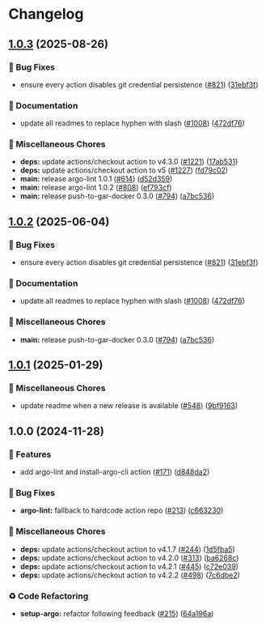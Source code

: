 # Changelog

## [1.0.3](https://github.com/dimitarvdimitrov/shared-workflows/compare/argo-lint/v1.0.2...argo-lint/v1.0.3) (2025-08-26)


### 🐛 Bug Fixes

* ensure every action disables git credential persistence ([#821](https://github.com/dimitarvdimitrov/shared-workflows/issues/821)) ([31ebf3f](https://github.com/dimitarvdimitrov/shared-workflows/commit/31ebf3f8e5d0f8709e6ec4ef73b39dd2bd08f959))


### 📝 Documentation

* update all readmes to replace hyphen with slash ([#1008](https://github.com/dimitarvdimitrov/shared-workflows/issues/1008)) ([472df76](https://github.com/dimitarvdimitrov/shared-workflows/commit/472df76fb1cbb92a17fb9e055bdf0d1399109ee3))


### 🔧 Miscellaneous Chores

* **deps:** update actions/checkout action to v4.3.0 ([#1221](https://github.com/dimitarvdimitrov/shared-workflows/issues/1221)) ([17ab531](https://github.com/dimitarvdimitrov/shared-workflows/commit/17ab531bf2c16c79af38988e7caf7a3d8a37634b))
* **deps:** update actions/checkout action to v5 ([#1227](https://github.com/dimitarvdimitrov/shared-workflows/issues/1227)) ([fd79c02](https://github.com/dimitarvdimitrov/shared-workflows/commit/fd79c02730e0629f728e2f5c3d614545269208a9))
* **main:** release argo-lint 1.0.1 ([#614](https://github.com/dimitarvdimitrov/shared-workflows/issues/614)) ([d52d359](https://github.com/dimitarvdimitrov/shared-workflows/commit/d52d3594c85a9d6873989b3f171d7bf76e771f8b))
* **main:** release argo-lint 1.0.2 ([#808](https://github.com/dimitarvdimitrov/shared-workflows/issues/808)) ([ef793cf](https://github.com/dimitarvdimitrov/shared-workflows/commit/ef793cf7a76ea160db19220d4ba8235692ba603a))
* **main:** release push-to-gar-docker 0.3.0 ([#794](https://github.com/dimitarvdimitrov/shared-workflows/issues/794)) ([a7bc536](https://github.com/dimitarvdimitrov/shared-workflows/commit/a7bc5367c4a91c389526d58839d8f6224dba4dcc))

## [1.0.2](https://github.com/grafana/shared-workflows/compare/argo-lint-v1.0.1...argo-lint/v1.0.2) (2025-06-04)


### 🐛 Bug Fixes

* ensure every action disables git credential persistence ([#821](https://github.com/grafana/shared-workflows/issues/821)) ([31ebf3f](https://github.com/grafana/shared-workflows/commit/31ebf3f8e5d0f8709e6ec4ef73b39dd2bd08f959))


### 📝 Documentation

* update all readmes to replace hyphen with slash ([#1008](https://github.com/grafana/shared-workflows/issues/1008)) ([472df76](https://github.com/grafana/shared-workflows/commit/472df76fb1cbb92a17fb9e055bdf0d1399109ee3))


### 🔧 Miscellaneous Chores

* **main:** release push-to-gar-docker 0.3.0 ([#794](https://github.com/grafana/shared-workflows/issues/794)) ([a7bc536](https://github.com/grafana/shared-workflows/commit/a7bc5367c4a91c389526d58839d8f6224dba4dcc))

## [1.0.1](https://github.com/grafana/shared-workflows/compare/argo-lint-v1.0.0...argo-lint-v1.0.1) (2025-01-29)


### 🔧 Miscellaneous Chores

* update readme when a new release is available ([#548](https://github.com/grafana/shared-workflows/issues/548)) ([9bf9163](https://github.com/grafana/shared-workflows/commit/9bf9163126c44247bcee6b6b9390eb488f9ead53))

## 1.0.0 (2024-11-28)


### 🎉 Features

* add argo-lint and install-argo-cli action ([#171](https://github.com/grafana/shared-workflows/issues/171)) ([d848da2](https://github.com/grafana/shared-workflows/commit/d848da21d310b2a847a73457059b5a2d93d9f154))


### 🐛 Bug Fixes

* **argo-lint:** fallback to hardcode action repo ([#213](https://github.com/grafana/shared-workflows/issues/213)) ([c663230](https://github.com/grafana/shared-workflows/commit/c6632305ef48112fe6b1aad26ecf2b32a743bda9))


### 🔧 Miscellaneous Chores

* **deps:** update actions/checkout action to v4.1.7 ([#244](https://github.com/grafana/shared-workflows/issues/244)) ([1d5fba5](https://github.com/grafana/shared-workflows/commit/1d5fba52e7cb2780dfd1af758e1d84e35ce6e8f7))
* **deps:** update actions/checkout action to v4.2.0 ([#313](https://github.com/grafana/shared-workflows/issues/313)) ([ba6268c](https://github.com/grafana/shared-workflows/commit/ba6268c6beef0ab5b461f45eef4cfe1b4e6d6013))
* **deps:** update actions/checkout action to v4.2.1 ([#445](https://github.com/grafana/shared-workflows/issues/445)) ([c72e039](https://github.com/grafana/shared-workflows/commit/c72e039d656ea7db5cbcfd98dffd0f8554e1f029))
* **deps:** update actions/checkout action to v4.2.2 ([#498](https://github.com/grafana/shared-workflows/issues/498)) ([7c6dbe2](https://github.com/grafana/shared-workflows/commit/7c6dbe23c5fd8f3ab5863fb0e3f9d95de621b746))


### ♻️ Code Refactoring

* **setup-argo:** refactor following feedback ([#215](https://github.com/grafana/shared-workflows/issues/215)) ([64a196a](https://github.com/grafana/shared-workflows/commit/64a196a127bcfe135cf6152a387db2024efc3044))
